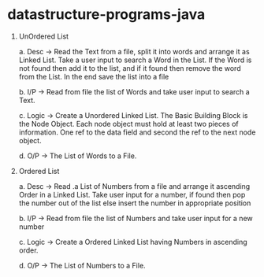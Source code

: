 # datastructure-programs-java

1. UnOrdered List
   
   a. Desc -> Read the Text from a file, split it into words and arrange it as Linked List.
   Take a user input to search a Word in the List. If the Word is not found then add it
   to the list, and if it found then remove the word from the List. In the end save the
   list into a file
   
   b. I/P -> Read from file the list of Words and take user input to search a Text.
   
   c. Logic -> Create a Unordered Linked List. The Basic Building Block is the Node
   Object. Each node object must hold at least two pieces of information. One ref to
   the data field and second the ref to the next node object.
   
   d. O/P -> The List of Words to a File.


2. Ordered List
   
   a. Desc -> Read .a List of Numbers from a file and arrange it ascending Order in a
   Linked List. Take user input for a number, if found then pop the number out of the
   list else insert the number in appropriate position
   
   b. I/P -> Read from file the list of Numbers and take user input for a new number
   
   c. Logic -> Create a Ordered Linked List having Numbers in ascending order.
   
   d. O/P -> The List of Numbers to a File.